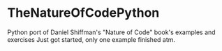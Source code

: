 TheNatureOfCodePython
=====================

Python port of Daniel Shiffman's "Nature of Code" book's examples and exercises
Just got started, only one example finished atm.

